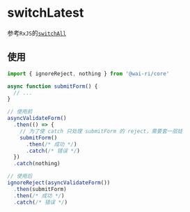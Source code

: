 # switchLatest

参考`RxJS`的[`switchAll`](https://rxjs.dev/api/index/function/switchAll)

## 使用

```ts
import { ignoreReject, nothing } from '@wai-ri/core'

async function submitForm() {
  // ... 
}

// 使用前
asyncValidateForm()
  .then(() => {
    // 为了使 catch 只处理 submitForm 的 reject，需要套一层娃
    submitForm()
      .then(/* 成功 */)
      .catch(/* 错误 */)
  })
  .catch(nothing)

// 使用后
ignoreReject(asyncValidateForm())
  .then(submitForm)
  .then(/* 成功 */)
  .catch(/* 错误 */)
```